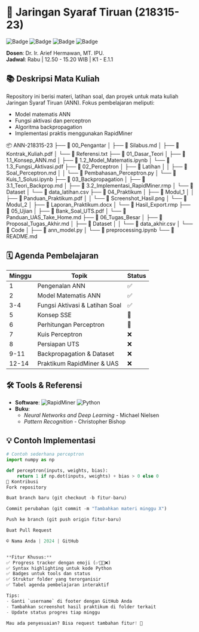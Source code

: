 # 🧠 Jaringan Syaraf Tiruan (218315-23) 

![Badge](https://img.shields.io/badge/Subject-Artificial_Neural_Network-9cf) 
![Badge](https://img.shields.io/badge/SKS-3-blue) 
![Badge](https://img.shields.io/badge/Status-Baru-brightgreen)
![Badge](https://img.shields.io/badge/Labs-RapidMiner-orange)

**Dosen**: Dr. Ir. Arief Hermawan, MT. IPU.  
**Jadwal**: Rabu | 12.50 - 15.20 WIB | K1 - E.1.1  

## 📚 Deskripsi Mata Kuliah
Repository ini berisi materi, latihan soal, dan proyek untuk mata kuliah Jaringan Syaraf Tiruan (ANN). Fokus pembelajaran meliputi:
- Model matematis ANN
- Fungsi aktivasi dan perceptron
- Algoritma backpropagation
- Implementasi praktis menggunakan RapidMiner

📦 ANN-218315-23
├── 📂 00_Pengantar
│   ├── 📜 Silabus.md
│   ├── 📜 Kontrak_Kuliah.pdf
│   └── 📜 Referensi.txt
├── 📂 01_Dasar_Teori
│   ├── 📜 1.1_Konsep_ANN.md
│   ├── 📜 1.2_Model_Matematis.ipynb
│   └── 📜 1.3_Fungsi_Aktivasi.pdf
├── 📂 02_Perceptron
│   ├── 📂 Latihan
│   │   ├── 📜 Soal_Perceptron.md
│   │   └── 📜 Pembahasan_Perceptron.py
│   └── 📜 Kuis_1_Solusi.ipynb
├── 📂 03_Backpropagation
│   ├── 📜 3.1_Teori_Backprop.md
│   ├── 📜 3.2_Implementasi_RapidMiner.rmp
│   └── 📂 Dataset
│       └── 📜 data_latihan.csv
├── 📂 04_Praktikum
│   ├── 📂 Modul_1
│   │   ├── 📜 Panduan_Praktikum.pdf
│   │   └── 📜 Screenshot_Hasil.png
│   └── 📂 Modul_2
│       ├── 📜 Laporan_Praktikum.docx
│       └── 📜 Hasil_Export.rmp
├── 📂 05_Ujian
│   ├── 📜 Bank_Soal_UTS.pdf
│   └── 📜 Panduan_UAS_Take_Home.md
├── 📂 06_Tugas_Besar
│   ├── 📜 Proposal_Tugas_Akhir.md
│   ├── 📂 Dataset
│   │   └── 📜 data_akhir.csv
│   └── 📂 Code
│       ├── 📜 ann_model.py
│       └── 📜 preprocessing.ipynb
└── 📜 README.md

## 🗓️ Agenda Pembelajaran
| Minggu | Topik | Status |
|--------|-------|--------|
| 1 | Pengenalan ANN | ✅ |
| 2 | Model Matematis ANN | ✅ |
| 3-4 | Fungsi Aktivasi & Latihan Soal | ✅ |
| 5 | Konsep SSE | 📝 |
| 6 | Perhitungan Perceptron | 🚧 |
| 7 | Kuis Perceptron | ❌ |
| 8 | Persiapan UTS | ❌ |
| 9-11 | Backpropagation & Dataset | ❌ |
| 12-14 | Praktikum RapidMiner & UAS | ❌ |

## 🛠️ Tools & Referensi
- **Software**: 
  ![RapidMiner](https://img.shields.io/badge/-RapidMiner-00b4d8?logo=rapidminer)
  ![Python](https://img.shields.io/badge/-Python-3776AB?logo=python)
- **Buku**:
  - *Neural Networks and Deep Learning* - Michael Nielsen
  - *Pattern Recognition* - Christopher Bishop

## 💡 Contoh Implementasi
```python
# Contoh sederhana perceptron
import numpy as np

def perceptron(inputs, weights, bias):
    return 1 if np.dot(inputs, weights) + bias > 0 else 0
📝 Kontribusi
Fork repository

Buat branch baru (git checkout -b fitur-baru)

Commit perubahan (git commit -m "Tambahkan materi minggu X")

Push ke branch (git push origin fitur-baru)

Buat Pull Request

© Nama Anda | 2024 | GitHub


**Fitur Khusus:**
✅ Progress tracker dengan emoji (✅📝🚧❌)  
✅ Syntax highlighting untuk kode Python  
✅ Badges untuk tools dan status  
✅ Struktur folder yang terorganisir  
✅ Tabel agenda pembelajaran interaktif  

Tips:  
- Ganti `username` di footer dengan GitHub Anda  
- Tambahkan screenshot hasil praktikum di folder terkait  
- Update status progres tiap minggu  

Mau ada penyesuaian? Bisa request tambahan fitur! 🚀
